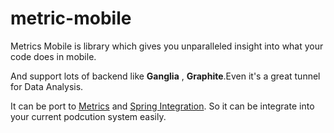 metric-mobile
=============
Metrics Mobile is library which gives you unparalleled insight into what your code does in mobile.

And support lots of backend like **Ganglia** , **Graphite**.Even it's a great tunnel for Data Analysis.

It can be port to [Metrics](https://github.com/codahale/metrics) and  [Spring Integration](http://www.springsource.org/).
So it can be integrate into your current podcution system easily. 
